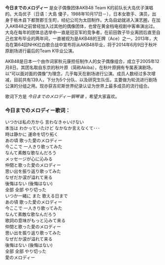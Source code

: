 

**今日までのメロディー** 是女子偶像团体AKB48 Team K的前队长大岛优子演唱的。大岛优子（日语：大島
優子，1988年10月17日－），日本女歌手、演员，出身于栃木县下都贺郡壬生町，经纪公司为太田制作。大岛自幼就进入演艺圈，在加入AKB48之前曾经加入过其他的偶像团体，也曾在黄金档电视剧中客串演出过。大岛在每年的团体总选举中一直是冠亚军的竞争者，在前田敦子毕业离团后直至自己也宣布毕业的两年间，一直被视为是AKB48的王牌（Ace）之一。2013年，大岛在第64回NHK红白歌合战中宣布将从AKB48毕业，将于2014年6月9日于秋叶原剧场进行最后的Team
K毕业公演。

  
AKB48是日本一个由作词家秋元康担任制作人的女子偶像组合，成立于2005年12月8日。其团名取自东京的秋叶原（简称Akiba），在秋叶原拥有专属表演剧场，以“可以面对面的偶像”为理念，几乎每天在剧场进行公演。成员人数经过多次增减，目前共有139人，下分为5个分队、以及研究生队伍，主要做为轮流进行剧场公演的分组之用。现亦获吉尼斯世界纪录认证为世界上最多成员的流行组合。

  
歌词下方是 _今日までのメロディー钢琴谱_ ，希望大家喜欢。

### 今日までのメロディー歌词：

いつかは私の方から 言わなきゃいけない  
本当は わかっていたけど なかなか言えなくて･･･  
時は静かに 運命を切り拓く  
あの頃 歌った愛のメロディー  
今ここで 一人きり歌ってみた  
なんて素敵な歌なんだろう  
メッセージが心に沁みる  
仲間と歌った愛のメロディー  
思い出を振り返り歌ってみた  
なぜだか涙が溢れて来る  
後悔はない (後悔はない)  
全部 全部 やり切った  
いつか一緒に また 歌える日まで  
あの頃 歌った愛のメロディー  
今ここで 一人きり歌ってみた  
なんて素敵な歌なんだろう  
歌詞の意味がもっと沁みて来る  
仲間と歌った愛のメロディー  
思い出を振り返り歌ってみた  
なぜだか涙が溢れて来る  
後悔はない (後悔はない)  
全部 全部 やり切った  
愛のメロディー

